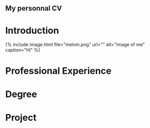 ## My personnal CV

# Introduction

{% include image.html file="melvin.png" url="" alt="Image of me" caption="Hi" %}
# Professional Experience



# Degree


# Project
